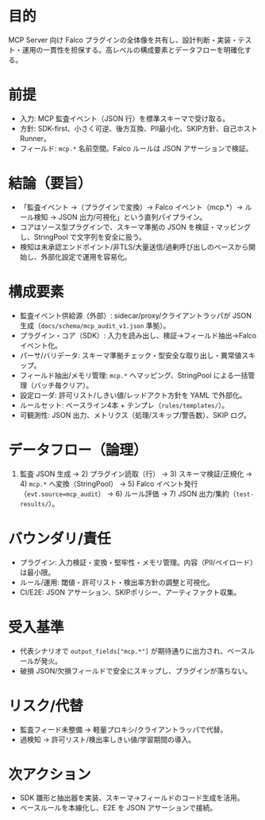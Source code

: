 # 目的

MCP Server 向け Falco プラグインの全体像を共有し、設計判断・実装・テスト・運用の一貫性を担保する。高レベルの構成要素とデータフローを明確化する。

# 前提

- 入力: MCP 監査イベント（JSON 行）を標準スキーマで受け取る。
- 方針: SDK-first、小さく可逆、後方互換、PII最小化、SKIP方針、自己ホストRunner。
- フィールド: `mcp.*` 名前空間。Falco ルールは JSON アサーションで検証。

# 結論（要旨）

- 「監査イベント →（プラグインで変換）→ Falco イベント（mcp.*）→ ルール検知 → JSON 出力/可視化」という直列パイプライン。
- コアはソース型プラグインで、スキーマ準拠の JSON を検証・マッピングし、StringPool で文字列を安全に扱う。
- 検知は未承認エンドポイント/非TLS/大量送信/過剰呼び出しのベースから開始し、外部化設定で運用を容易化。

# 構成要素

- 監査イベント供給源（外部）: sidecar/proxy/クライアントラッパが JSON 生成（`docs/schema/mcp_audit_v1.json` 準拠）。
- プラグイン・コア（SDK）: 入力を読み出し、検証→フィールド抽出→Falco イベント化。
- パーサ/バリデータ: スキーマ準拠チェック・型安全な取り出し・異常値スキップ。
- フィールド抽出/メモリ管理: `mcp.*` へマッピング、StringPool による一括管理（バッチ毎クリア）。
- 設定ローダ: 許可リスト/しきい値/レッドアクト方針を YAML で外部化。
- ルールセット: ベースライン4本 + テンプレ（`rules/templates/`）。
- 可観測性: JSON 出力、メトリクス（処理/スキップ/警告数）、SKIP ログ。

# データフロー（論理）

1) 監査 JSON 生成 → 2) プラグイン読取（行） → 3) スキーマ検証/正規化 → 4) `mcp.*` へ変換（StringPool） → 5) Falco イベント発行（`evt.source=mcp_audit`） → 6) ルール評価 → 7) JSON 出力/集約（`test-results/`）。

# バウンダリ/責任

- プラグイン: 入力検証・変換・堅牢性・メモリ管理。内容（PII/ペイロード）は最小限。
- ルール/運用: 閾値・許可リスト・検出率方針の調整と可視化。
- CI/E2E: JSON アサーション、SKIPポリシー、アーティファクト収集。

# 受入基準

- 代表シナリオで `output_fields["mcp.*"]` が期待通りに出力され、ベースルールが発火。
- 破損 JSON/欠損フィールドで安全にスキップし、プラグインが落ちない。

# リスク/代替

- 監査フィード未整備 → 軽量プロキシ/クライアントラッパで代替。
- 過検知 → 許可リスト/検出率しきい値/学習期間の導入。

# 次アクション

- SDK 雛形と抽出器を実装、スキーマ→フィールドのコード生成を活用。
- ベースルールを本線化し、E2E を JSON アサーションで接続。

